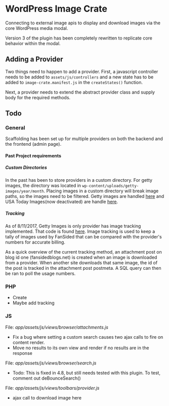 # WordPress Image Crate
Connecting to external image apis to display and download images via the core WordPress media modal.

Version 3 of the plugin has been completely rewritten to replicate core behavior within the modal.

## Adding a Provider
Two things need to happen to add a provider. First, a javascript controller needs to be added to `assets/js/controllers` and a new state has to be added to `image-crate.manifest.js` in the `createStates()` function.

Next, a provider needs to extend the abstract provider class and supply body for the required methods. 

## Todo

### General
Scaffolding has been set up for multiple providers on both the backend and the frontend (admin page). 

#### Past Project requirements
##### Custom Directories
In the past has been to store providers in a custom directory. For getty images, the directory was located in `wp-content/uploads/getty-images/year/month`. Placing images in a custom directory will break image paths, so the images need to be filtered. Getty images are handled [here](https://github.com/fansided/fansided-vip/blob/master/includes/FS_Getty_Images.class.php#L83-L86) and USA Today Images(now deactivated) are handle [here](https://github.com/fansided/fansided-v5/blob/master/inc/post-functions.php#L918-L963). 
##### Tracking
As of 8/11/2017, Getty Images is only provider has image tracking implemented. That code is found [here](https://github.com/fansided/fansided-vip/blob/master/includes/FS_Getty_Images.class.php#L902). Image tracking is used to keep a tally of images used by FanSided that can be compared with the provider's numbers for accurate billing.   

As a quick overview of the current tracking method, an attachment post on blog id one (fansidedblogs.net) is created when an image is downloaded from a provider. When another site downloads that same image, the id of the post is tracked in the attachment post postmeta. A SQL query can then be ran to poll the usage numbers.

### PHP
- Create 
- Maybe add tracking

### JS
File: *app/assets/js/views/browser/attachments.js*
- Fix a bug where setting a custom search causes two ajax calls to fire on content render.
- Move no results to its own view and render if no results are in the response

File: *app/assets/js/views/browser/search.js*
- Todo: This is fixed in 4.8, but still needs tested with this plugin. To test, comment out deBounceSearch()

File: *app/assets/js/views/toolbars/provider.js*
- ajax call to download image here